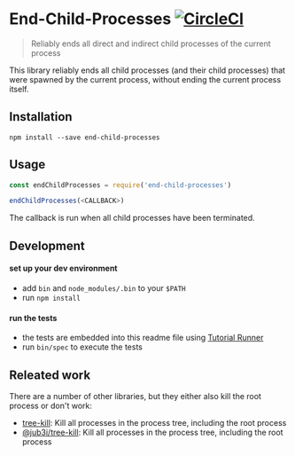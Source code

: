 # End-Child-Processes [![CircleCI](https://circleci.com/gh/kevgo/end-child-processes.svg?style=shield)](https://circleci.com/gh/kevgo/end-child-processes)

> Reliably ends all direct and indirect child processes of the current process

This library reliably ends all child processes (and their child processes)
that were spawned by the current process,
without ending the current process itself.

## Installation

```
npm install --save end-child-processes
```

## Usage

<a textrun="startChildProcesses">
</a>

<a textrun="runJavascript">

```js
const endChildProcesses = require('end-child-processes')

endChildProcesses(<CALLBACK>)
```

</a>

<a textrun="verifyNoChildProcessesRunning">
The callback is run when all child processes have been terminated.
</a>

## Development

#### set up your dev environment

- add `bin` and `node_modules/.bin` to your `$PATH`
- run `npm install`

#### run the tests

- the tests are embedded into this readme file using [Tutorial Runner](https://github.com/Originate/tutorial-runner)
- run `bin/spec` to execute the tests

## Releated work

There are a number of other libraries,
but they either also kill the root process
or don't work:

- [tree-kill](https://github.com/pkrumins/node-tree-kill): Kill all processes in the process tree, including the root process
- [@jub3i/tree-kill](https://github.com/jub3i/tree-kill): Kill all processes in the process tree, including the root process
